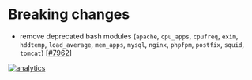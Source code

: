 <!--
title: "Breaking changes"
description: "On occasion, the Netdata team must make significant changes to the open-source Netdata Agent. We publish those breaking changes here for reference."
custom_edit_url: https://github.com/netdata/netdata/edit/master/BREAKING_CHANGES.md
-->

# Breaking changes

-   remove deprecated bash modules (`apache`, `cpu_apps`, `cpufreq`, `exim`, `hddtemp`, `load_average`, `mem_apps`, `mysql`, `nginx`, `phpfpm`, `postfix`, `squid`, `tomcat`) [[#7962](https://github.com/netdata/netdata/pull/7962)]

[![analytics](https://www.google-analytics.com/collect?v=1&aip=1&t=pageview&_s=1&ds=github&dr=https%3A%2F%2Fgithub.com%2Fnetdata%2Fnetdata&dl=https%3A%2F%2Fmy-netdata.io%2Fgithub%2BREAKING_CHANGES&_u=MAC~&cid=5792dfd7-8dc4-476b-af31-da2fdb9f93d2&tid=UA-64295674-3)](<>)
